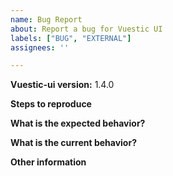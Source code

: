 ```yaml
---
name: Bug Report
about: Report a bug for Vuestic UI
labels: ["BUG", "EXTERNAL"]
assignees: ''

---
```


**Vuestic-ui version:** 1.4.0

**Steps to reproduce**

**What is the expected behavior?**

**What is the current behavior?**

**Other information**
